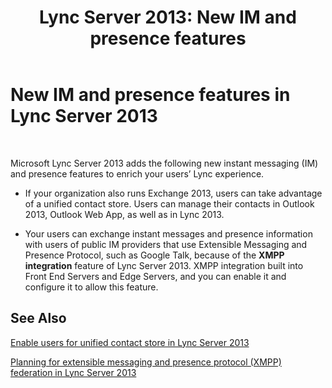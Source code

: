 ﻿---
title: 'Lync Server 2013: New IM and presence features'
TOCTitle: New IM and presence features
ms:assetid: dd54b9ef-37cb-4b8e-9067-9fb80b48b1b0
ms:mtpsurl: https://technet.microsoft.com/en-us/library/JJ205322(v=OCS.15)
ms:contentKeyID: 48185600
ms.date: 07/23/2014
mtps_version: v=OCS.15
---

# New IM and presence features in Lync Server 2013

 


Microsoft Lync Server 2013 adds the following new instant messaging (IM) and presence features to enrich your users’ Lync experience.

  - If your organization also runs Exchange 2013, users can take advantage of a unified contact store. Users can manage their contacts in Outlook 2013, Outlook Web App, as well as in Lync 2013.

  - Your users can exchange instant messages and presence information with users of public IM providers that use Extensible Messaging and Presence Protocol, such as Google Talk, because of the **XMPP integration** feature of Lync Server 2013. XMPP integration built into Front End Servers and Edge Servers, and you can enable it and configure it to allow this feature.

## See Also


[Enable users for unified contact store in Lync Server 2013](lync-server-2013-enable-users-for-unified-contact-store.md)  


[Planning for extensible messaging and presence protocol (XMPP) federation in Lync Server 2013](lync-server-2013-planning-for-extensible-messaging-and-presence-protocol-xmpp-federation.md)

